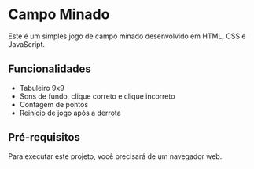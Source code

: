# Campo Minado

Este é um simples jogo de campo minado desenvolvido em HTML, CSS e JavaScript.

## Funcionalidades

- Tabuleiro 9x9
- Sons de fundo, clique correto e clique incorreto
- Contagem de pontos
- Reinício de jogo após a derrota

## Pré-requisitos

Para executar este projeto, você precisará de um navegador web.

